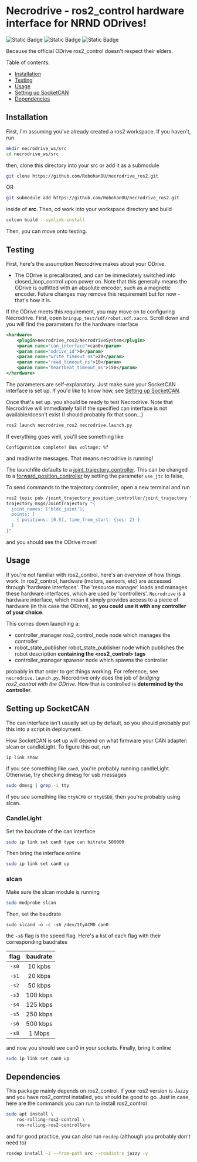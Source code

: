 # Necrodrive - ros2_control hardware interface for NRND ODrives!
<div>
    <img alt="Static Badge" src="https://img.shields.io/badge/Jazzy-Version?style=for-the-badge&logo=ros&logoColor=%2322314E&logoSize=wide&label=ROS&color=blue">
    <img alt="Static Badge" src="https://img.shields.io/badge/24.04-Ubuntu?style=for-the-badge&logo=Ubuntu&logoColor=%23E95420&label=Ubuntu&color=%23E95420">
    <img alt="Static Badge" src="https://img.shields.io/badge/17-C%2B%2B?style=for-the-badge&logo=C%2B%2B&logoColor=%2300599C&label=C%2B%2B&labelColor=gainsboro">
</div>

Because the official ODrive ros2_control doesn't respect their elders.

Table of contents:
- [Installation](#installation)
- [Testing](#testing)
- [Usage](#usage)
- [Setting up SocketCAN](#setting-up-socketcan)
- [Dependencies](#dependencies)

## Installation
First, I'm assuming you've already created a ros2 workspace. If you haven't, run
```bash
mkdir necrodrive_ws/src
cd necrodrive_ws/src
```
then, clone this directory into your src or add it as a submodule
```bash
git clone https://github.com/RobohanOU/necrodrive_ros2.git
```
OR
```bash
git submodule add https://github.com/RobohanOU/necrodrive_ros2.git
```
inside of **src**. Then, cd work into your workspace directory and build
```sh
colcon build --symlink-install
```
Then, you can move onto testing.
## Testing
First, here's the assumption Necrodrive makes about your ODrive.
- The ODrive is precalibrated, and can be immediately switched into closed_loop_control upon power on. Note that this generally means the ODrive is outfitted with an absolute encoder, such as a magnetic encoder. Future changes may remove this requirement but for now - that's how it is.

If the ODrive meets this requirement, you may move on to configuring Necrodrive. First, open `bringup_test/sdf/robot.sdf.xacro`. Scroll down and you will find the parameters for the hardware interface
```xml
<hardware>
    <plugin>necrodrive_ros2/NecrodriveSystem</plugin>
    <param name="can_interface">can0</param>
    <param name="odrive_id">0</param>
    <param name="write_timeout_ns">20</param>
    <param name="read_timeout_ns">10</param>
    <param name="heartbeat_timeout_ms">150</param>
</hardware>
``` 
The parameters are self-explanatory. Just make sure your SocketCAN interface is set up. If you'd like to know how, see [Setting up SocketCAN](#setting-up-socketcan).

Once that's set up. you should be ready to test Necrodrive. Note that Necrodrive will immediately fail if the specified can interface is not available/doesn't exist (I should probably fix that soon...)

```bash
ros2 launch necrodrive_ros2 necrodrive.launch.py
```
If everything goes well, you'll see something like
```
Configuration complete! Bus voltage: %f
```
and read/write messages. That means necrodrive is running!

The launchfile defaults to a [joint_trajectory_controller](https://control.ros.org/rolling/doc/ros2_controllers/joint_trajectory_controller/doc/userdoc.html). This can be changed to a [forward_position_controller](https://control.ros.org/jazzy/doc/ros2_controllers/position_controllers/doc/userdoc.html) by setting the parameter `use_jtc` to false,

To send commands to the trajectory controller, open a new terminal and run
```bash
ros2 topic pub /joint_trajectory_position_controller/joint_trajectory \
trajectory_msgs/JointTrajectory "{
  joint_names: ['bldc_joint'],
  points: [
    { positions: [0.5], time_from_start: {sec: 2} }
  ]
}"
```
and you should see the ODrive move!
## Usage
If you're not familiar with ros2_control, here's an overview of how things work. In ros2_control, hardware (motors, sensors, etc) are accessed through 'hardware interfaces'. The 'resource manager' loads and manages these hardware interfaces, which are used by 'controllers'. `Necrodrive` is a hardware interface, which mean it simply provides access to a piece of hardware (in this case the ODrive), so **you could use it with any controller of your choice**.

This comes down launching a:
- controller_manager ros2_control_node node which manages the controller
- robot_state_publisher robot_state_publisher node which publishes the robot description **containing the <ros2_control> tags**
- controller_manager spawner node which spawns the controller

probably in that order to get things working. For reference, see `necrodrive.launch.py`. Necrodrive only does the job of *bridging ros2_control with the ODrive*. How that is controlled is **determined by the controller**.
## Setting up SocketCAN
The can interface isn't usually set up by default, so you should probably put this into a script in deployment.

How SocketCAN is set up will depend on what firmware your CAN adapter: slcan or candleLight. 
To figure this out, run
```bash
ip link show
```
if you see something like `can0`, you're probably running candleLight. Otherwise, try checking dmesg for usb messages
```bash
sudo dmesg | grep -i tty
```
if you see something like `ttyACM0` or `ttyUSB0`, then you're probably using slcan.
### CandleLight
Set the baudrate of the can interface
```bash
sudo ip link set can0 type can bitrate 500000
```
Then bring the interface online
```bash
sudo ip link set can0 up
```

### slcan
Make sure the slcan module is running
```bash
sudo modprobe slcan
```
Then, set the baudrate
```
sudo slcand -o -c -s6 /dev/ttyACM0 can0
```
the `-s6` flag is the speed flag. Here's a list of each flag with their corresponding baudrates

| flag  | baudrate |
| :---: | :------: |
| `-s0` | 10 kpbs  |
| `-s1` | 20 kbps  |
| `-s2` | 50 kbps  |
| `-s3`	| 100 kbps |
| `-s4` | 125 kbps |
| `-s5`	| 250 kbps |
| `-s6` | 500 kbps |
| `-s8` | 1 Mbps   |

and now you should see can0 in your sockets. Finally, bring it online
```bash
sudo ip link set can0 up
```

## Dependencies
This package mainly depends on ros2_control. If your ros2 version is Jazzy and you have ros2_control installed, you should be good to go. Just in case, here are the commands you can run to install ros2_control 
```bash
sudo apt install \
    ros-rolling-ros2-control \
    ros-rolling-ros2-controllers
```
and for good practice, you can also run `rosdep` (although you probably don't need to)
```bash
rosdep install -i --from-path src --rosdistro jazzy -y
```

